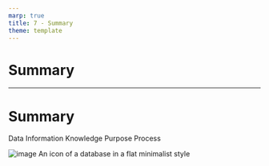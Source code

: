```yaml
---
marp: true
title: 7 - Summary
theme: template
---
```


<!-- _class: title-only -->

# Summary

---

<!-- _class: title-two-content-left -->

# Summary

Data
Information
Knowledge
Purpose
Process

![image An icon of a database in a flat minimalist style](images/placeholder.png)
